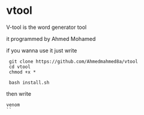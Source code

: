# vtool

V-tool is the word generator tool

it programmed by Ahmed Mohamed

if you wanna use it just write 


```
 git clone https://github.com/Ahmedmahmed8a/vtool
 cd vtool
 chmod +x *

 bash install.sh
```

then write 

```
venom
``

